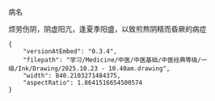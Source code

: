 病名

烦劳伤阴，阴虚阳亢，逢夏季阳盛，以致煎熬阴精而昏厥的病症



```handdrawn-ink
{
	"versionAtEmbed": "0.3.4",
	"filepath": "学习/Medicine/中医/中医基础/中医经典等级/一级/Ink/Drawing/2025.10.23 - 10.40am.drawing",
	"width": 840.2103271484375,
	"aspectRatio": 1.8641516654500574
}
```
